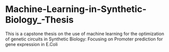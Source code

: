 # Machine-Learning-in-Synthetic-Biology_-Thesis
This is a capstone thesis on the use of machine learning for the optimization of genetic circuits in Synthetic Biology: Focusing on Promoter prediction for gene expression in E.Coli
